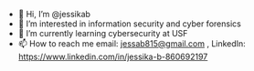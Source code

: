 - 👋 Hi, I’m @jessikab
- 👀 I’m interested in information security and cyber forensics
- 🌱 I’m currently learning cybersecurity at USF
- 📫 How to reach me email: jessab815@gmail.com , LinkedIn: https://www.linkedin.com/in/jessika-b-860692197

<!---
jessikab/jessikab is a ✨ special ✨ repository because its `README.md` (this file) appears on your GitHub profile.
You can click the Preview link to take a look at your changes.
--->
